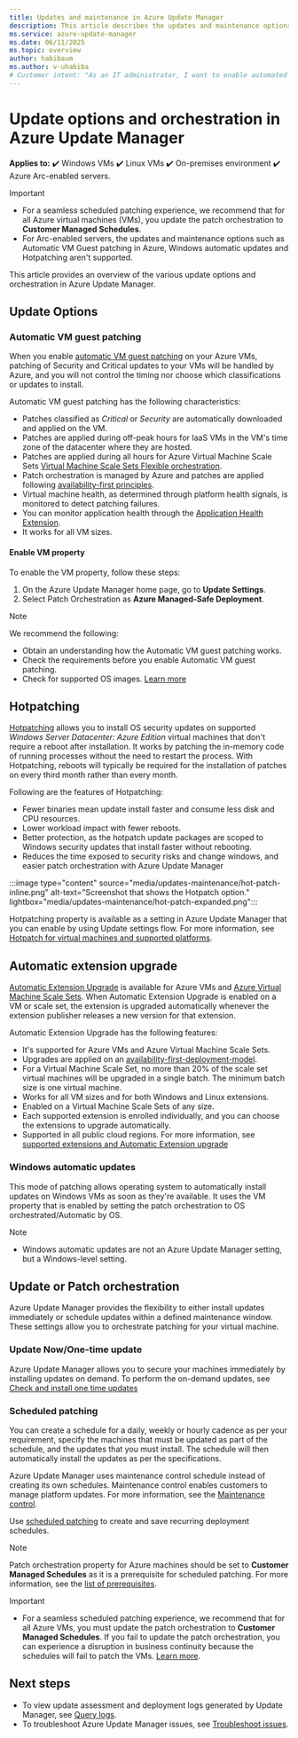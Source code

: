 ```yaml
---
title: Updates and maintenance in Azure Update Manager
description: This article describes the updates and maintenance options available in Azure Update Manager.
ms.service: azure-update-manager
ms.date: 06/11/2025
ms.topic: overview
author: habibaum
ms.author: v-uhabiba
# Customer intent: "As an IT administrator, I want to enable automated update management for my virtual machines, so that I can ensure timely application of security patches and OS upgrades without manual intervention, minimizing downtime and maintaining system security."
---
```


# Update options and orchestration in Azure Update Manager

**Applies to:** :heavy_check_mark: Windows VMs :heavy_check_mark: Linux VMs :heavy_check_mark: On-premises environment :heavy_check_mark: Azure Arc-enabled servers.

>[!IMPORTANT]
> - For a seamless scheduled patching experience, we recommend that for all Azure virtual machines (VMs), you update the patch orchestration to **Customer Managed Schedules**. 
> - For Arc-enabled servers, the updates and maintenance options such as Automatic VM Guest patching in Azure, Windows automatic updates and Hotpatching aren't supported.

This article provides an overview of the various update options and orchestration in Azure Update Manager.

## Update Options

### Automatic VM guest patching

When you enable [automatic VM guest patching](/azure/virtual-machines/automatic-vm-guest-patching) on your Azure VMs, patching of Security and Critical updates to your VMs will be handled by Azure, and you will not control the timing nor choose which classifications or updates to install.

Automatic VM guest patching has the following characteristics:
- Patches classified as *Critical* or *Security* are automatically downloaded and applied on the VM.
- Patches are applied during off-peak hours for IaaS VMs in the VM's time zone of the datacenter where they are hosted.
- Patches are applied during all hours for Azure Virtual Machine Scale Sets [Virtual Machine Scale Sets Flexible orchestration](/azure/virtual-machine-scale-sets/virtual-machine-scale-sets-orchestration-modes#scale-sets-with-flexible-orchestration).
- Patch orchestration is managed by Azure and patches are applied following [availability-first principles](/azure/virtual-machines/automatic-vm-guest-patching#availability-first-updates).
- Virtual machine health, as determined through platform health signals, is monitored to detect patching failures.
-  You can monitor application health through the [Application Health Extension](/azure/virtual-machine-scale-sets/virtual-machine-scale-sets-health-extension).
- It works for all VM sizes.

#### Enable VM property

To enable the VM property, follow these steps:

1. On the Azure Update Manager home page, go to **Update Settings**.
1. Select Patch Orchestration as **Azure Managed-Safe Deployment**.

> [!NOTE]
> We recommend the following:
> - Obtain an understanding how the Automatic VM guest patching works.
> - Check the requirements before you enable Automatic VM guest patching.
> - Check for supported OS images. [Learn more](/azure/virtual-machines/automatic-vm-guest-patching)



## Hotpatching

[Hotpatching](/windows-server/get-started/hotpatch?context=%2Fazure%2Fvirtual-machines%2Fcontext%2Fcontext) allows you to install OS security updates on supported *Windows Server Datacenter: Azure Edition* virtual machines that don't require a reboot after installation. It works by patching the in-memory code of running processes without the need to restart the process. With Hotpatching, reboots will typically be required for the installation of patches on every third month rather than every month.

Following are the features of Hotpatching:

- Fewer binaries mean update install faster and consume less disk and CPU resources.
- Lower workload impact with fewer reboots.
- Better protection, as the hotpatch update packages are scoped to Windows security updates that install faster without rebooting.
- Reduces the time exposed to security risks and change windows, and easier patch orchestration with Azure Update Manager

:::image type="content" source="media/updates-maintenance/hot-patch-inline.png" alt-text="Screenshot that shows the Hotpatch option." lightbox="media/updates-maintenance/hot-patch-expanded.png":::

Hotpatching property is available as a setting in Azure Update Manager that you can enable by using Update settings flow. For more information, see [Hotpatch for virtual machines and supported platforms](/windows-server/get-started/hotpatch).

## Automatic extension upgrade

[Automatic Extension Upgrade](/azure/virtual-machines/automatic-extension-upgrade) is available for Azure VMs and [Azure Virtual Machine Scale Sets](/azure/virtual-machine-scale-sets/overview). When Automatic Extension Upgrade is enabled on a VM or scale set, the extension is upgraded automatically whenever the extension publisher releases a new version for that extension.

Automatic Extension Upgrade has the following features:

- It's supported for Azure VMs and Azure Virtual Machine Scale Sets.
- Upgrades are applied on an [availability-first-deployment-model](/azure/virtual-machines/automatic-extension-upgrade#availability-first-updates).
- For a Virtual Machine Scale Set, no more than 20% of the scale set virtual machines will be upgraded in a single batch. The minimum batch size is one virtual machine.
- Works for all VM sizes and for both Windows and Linux extensions.
- Enabled on a Virtual Machine Scale Sets of any size.
- Each supported extension is enrolled individually, and you can choose the extensions to upgrade automatically.
- Supported in all public cloud regions. For more information, see [supported extensions and Automatic Extension upgrade](/azure/virtual-machines/automatic-extension-upgrade#availability-first-updates)
 
 ### Windows automatic updates
This mode of patching allows operating system to automatically install updates on Windows VMs as soon as they're available. It uses the VM property that is enabled by setting the patch orchestration to OS orchestrated/Automatic by OS.

> [!NOTE]
> - Windows automatic updates are not an Azure Update Manager setting, but a Windows-level setting.

## Update or Patch orchestration

Azure Update Manager provides the flexibility to either install updates immediately or schedule updates within a defined maintenance window. These settings allow you to orchestrate patching for your virtual machine.

### Update Now/One-time update

Azure Update Manager allows you to secure your machines immediately by installing updates on demand. To perform the on-demand updates, see [Check and install one time updates](deploy-updates.md#install-updates-on-a-single-vm)


### Scheduled patching

You can create a schedule for a daily, weekly or hourly cadence as per your requirement, specify the machines that must be updated as part of the schedule, and the updates that you must install. The schedule will then automatically install the updates as per the specifications.

Azure Update Manager uses maintenance control schedule instead of creating its own schedules. Maintenance control enables customers to manage platform updates. For more information, see the [Maintenance control](/azure/virtual-machines/maintenance-configurations). 

Use [scheduled patching](scheduled-patching.md) to create and save recurring deployment schedules.

> [!NOTE]
> Patch orchestration property for Azure machines should be set to **Customer Managed Schedules** as it is a prerequisite for scheduled patching. For more information, see the [list of prerequisites](scheduled-patching.md#prerequisites-for-scheduled-patching).

> [!IMPORTANT]
> - For a seamless scheduled patching experience, we recommend that for all Azure VMs, you must update the patch orchestration to **Customer Managed Schedules**. If you fail to update the patch orchestration, you can experience a disruption in business continuity because the schedules will fail to patch the VMs. [Learn more](prerequsite-for-schedule-patching.md).
 
 
## Next steps

* To view update assessment and deployment logs generated by Update Manager, see [Query logs](query-logs.md).
* To troubleshoot Azure Update Manager issues, see [Troubleshoot issues](troubleshoot.md).
